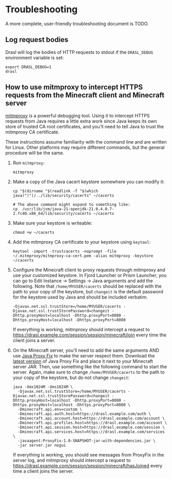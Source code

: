 # Troubleshooting

A more complete, user-friendly troubleshooting document is TODO.

## Log request bodies

Drasl will log the bodies of HTTP requests to stdout if the `DRASL_DEBUG` environment variable is set:

```
export DRASL_DEBUG=1
drasl
```

## How to use mitmproxy to intercept HTTPS requests from the Minecraft client and Minecraft server

[mitmproxy](https://mitmproxy.org) is a powerful debugging tool. Using it to intercept HTTPS requests from Java requires a little extra work since Java keeps its own store of trusted CA root certificates, and you'll need to tell Java to trust the mitmproxy CA certificate.

These instructions assume familiarity with the command line and are written for Linux. Other platforms may require different commands, but the general procedure will be the same.

1. Run `mitmproxy`:

   ```
   mitmproxy
   ```

2. Make a copy of the Java cacert keystore somewhere you can modify it:

   ```
   cp "$(dirname "$(readlink -f "$(which java)")")/../lib/security/cacerts" ~/cacerts

   # The above command might expand to something like:
   cp  /usr/lib/jvm/java-21-openjdk-21.0.4.0.7-2.fc40.x86_64/lib/security/cacerts ~/cacerts
   ```

3. Make sure your keystore is writeable:

   ```
   chmod +w ~/cacerts
   ```

4. Add the mitmproxy CA certificate to your keystore using `keytool`:

   ```
   keytool -import -trustcacerts -noprompt -file ~/.mitmproxy/mitmproxy-ca-cert.pem -alias mitmproxy -keystore ~/cacerts
   ```

5. Configure the Minecraft client to proxy requests through mitmproxy and use your customized keystore. In Fjord Launcher or Prism Launcher, you can go to Edit Instance → Settings → Java arguments and add the following. Note that `/home/MYUSER/cacerts` should be replaced with the path to your copy of the keystore, but `changeit` is the default password for the keystore used by Java and should be included verbatim.

   ```
   -Djavax.net.ssl.trustStore=/home/MYUSER/cacerts -Djavax.net.ssl.trustStorePassword=changeit -Dhttp.proxyHost=localhost -Dhttp.proxyPort=8080 -Dhttps.proxyHost=localhost -Dhttps.proxyPort=8080
   ```

   If everything is working, mitmproxy should intercept a request to https://drasl.example.com/session/session/minecraft/join every time the client joins a server.

6. On the Minecraft server, you'll need to add the same arguments AND use [Java Proxy Fix](https://github.com/unmojang/java-proxy-fix) to make the server respect them. Download the [latest version](https://github.com/unmojang/java-proxy-fix/releases) of Java Proxy Fix and place it next to your Minecraft server JAR. Then, use something like the following command to start the server. Again, make sure to change `/home/MYUSER/cacerts` to the path to your copy of the keystore, but do not change `changeit`:

   ```
   java -Xmx1024M -Xms1024M \
     -Djavax.net.ssl.trustStore=/home/MYUSER/cacerts -Djavax.net.ssl.trustStorePassword=changeit -Dhttp.proxyHost=localhost -Dhttp.proxyPort=8080 -Dhttps.proxyHost=localhost -Dhttps.proxyPort=8080 \
     -Dminecraft.api.env=custom \
     -Dminecraft.api.auth.host=https://drasl.example.com/auth \
     -Dminecraft.api.account.host=https://drasl.example.com/account \
     -Dminecraft.api.profiles.host=https://drasl.example.com/account \
     -Dminecraft.api.session.host=https://drasl.example.com/session \
     -Dminecraft.api.services.host=https://drasl.example.com/services \
     -javaagent:ProxyFix-1.0-SNAPSHOT-jar-with-dependencies.jar \
     -jar server.jar nogui
   ```

   If everything is working, you should see messages from ProxyFix in the server log, and mitmproxy should intercept a request to https://drasl.example.com/session/session/minecraft/hasJoined every time a client joins the server.
